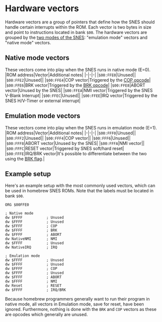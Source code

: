 # Hardware vectors
Hardware vectors are a group of pointers that define how the SNES should handle certain interrupts within the ROM. Each vector is two bytes in size and point to instructions located in bank `$00`. The hardware vectors are grouped by the [two modes of the SNES](../processor/flags.md): "emulation mode" vectors and "native mode" vectors.

## Native mode vectors
These vectors come into play when the SNES runs in native mode (E=0).
|ROM address|Vector|Additional notes|
|-|-|-|
|`$00:FFE0`|Unused||
|`$00:FFE2`|Unused||
|`$00:FFE4`|COP vector|Triggered by the [COP opcode](../indepth/misc.md)|
|`$00:FFE6`|BRK vector|Triggered by the [BRK opcode](../indepth/misc.md)|
|`$00:FFE8`|ABORT vector|Unused by the SNES|
|`$00:FFEA`|NMI vector|Triggered by the SNES V-Blank Interrupt|
|`$00:FFEC`|Unused||
|`$00:FFEE`|IRQ vector|Triggered by the SNES H/V-Timer or external interrupt|

## Emulation mode vectors
These vectors come into play when the SNES runs in emulation mode (E=1).
|ROM address|Vector|Additional notes|
|-|-|-|
|`$00:FFF0`|Unused||
|`$00:FFF2`|Unused||
|`$00:FFF4`|COP vector||
|`$00:FFF6`|Unused||
|`$00:FFF8`|ABORT vector|Unused by the SNES|
|`$00:FFFA`|NMI vector||
|`$00:FFFC`|RESET vector|Triggered by SNES soft/hard reset|
|`$00:FFFE`|IRQ/BRK vector|It's possible to differentiate between the two using the [BRK flag](../processor/flags.md).|


## Example setup
Here's an example setup with the most commonly used vectors, which can be used in homebrew SNES ROMs. Note that the labels must be located in bank `$00`.

```
ORG $00FFE0

; Native mode
dw $FFFF           ; Unused
dw $FFFF           ; Unused
dw $FFFF           ; COP
dw $FFFF           ; BRK
dw $FFFF           ; ABORT
dw NativeNMI       ; NMI
dw $FFFF           ; Unused
dw NativeIRQ       ; IRQ

; Emulation mode
dw $FFFF           ; Unused
dw $FFFF           ; Unused
dw $FFFF           ; COP
dw $FFFF           ; Unused
dw $FFFF           ; ABORT
dw $FFFF           ; NMI
dw Reset           ; RESET
dw $FFFF           ; IRQ/BRK
```

Because homebrew programmers generally want to run their program in native mode, all vectors in Emulation mode, save for reset, have been ignored. Furthermore, nothing is done with the `BRK` and `COP` vectors as these are opcodes which generally are unused.